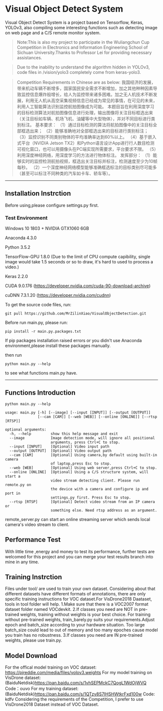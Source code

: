 # Visual Object Detect System
Visual Object Detect System is a project based on Tensorflow, Keras, YOLOv3, also compiling some interesting functions such as detecting image on web page and a C/S remote monitor system.
> Note:This is also my project to participate in the Wuliangchun Cup Competition in Electronics and Information Engineering School of Sichuan University.Thanks to Professor Lei for providing necessary assistances.

> Due to the inability to understand the algorithm hidden in YOLOv3, code files in /vision/yolo3 completely come from keras-yolo3.

> Competition Requirements in Chinese are as below:
	我国经济的发展，带来机动车辆不断增多，国家国民安全需求不断增加，加之其他种种因素导致监控信息爆炸般增长，给人为监控带来诸多困难。加之无人机技术不断发展，利用无人机从高空采集视频信息已经成为常见的事情，在可见的未来，利用人工智能算法识别监控航拍图像成为可能。
	本题目旨在利用深度学习的目标检测算法对航拍图像信息进行处理，输出图像将关注目标框选出来（关注目标如车辆、机场飞机、油罐等中大型物体），并对不同目标进行类别标注。
基本要求： 
（1）通过目标检测的算法将航拍图像中的关注目标全部框选出来；
（2）能够准确地对全部框选出来的目标进行类别标注；
（3）监控识别不同类别物体的平均准确率达到60%以上。
（4）基于嵌入式平台（NVIDIA Jetson TX2）和Python语言设计App进行行人数目检测可视化窗口，也可以用摄像头在PC端实现所需要求，平台要求不限。
（5）利用深度神经网络，用深度学习的方法进行物体标注。
发挥部分：
（1）能够实时的监控检测航拍视频，框选出关注目标并标注，检测速度至少为10帧每秒。
（2）一个深度神经网络模型能够准确框选标注的目标类别尽可能多（甚至可以标注不同种类的汽车如卡车、轿车等）。


--------
## Installation Instrction
Before using,please configure settings.py first.
### Test Environment
	
Windows 10 1803 + NVIDIA GTX1060 6GB

Anaconda 4.3.0

Python 3.5.2

TensorFlow-GPU 1.8.0 (Due to the limit of CPU compute capibility, single image would take 1.5 seconds or so to draw, it's hard to used to process a video.)

Keras 2.2.0

CUDA 9.0.176 (https://developer.nvidia.com/cuda-90-download-archive)

cuDNN 7.3.1.20 (https://developer.nvidia.com/cudnn)



To get the source code files, run:
	
    git pull https://github.com/MrZilinXiao/VisualObjectDetection.git
    
Before run main.py, please run:

    pip install -r main.py.packages.txt

If pip packages installation raised errors or you didn't use Anaconda environment,please install these packages manually.
	
then run 

    python main.py --help

to see what functions main.py have.

--------
## Functions Introduction
    python main.py --help
    
    usage: main.py [-h] [--image] [--input [INPUT]] [--output [OUTPUT]]
                   [--cam [CAM]] [--web [WEB]] [--online [ONLINE]] [--rtsp [RTSP]]
    
    optional arguments:
      -h, --help         show this help message and exit
      --image            Image detection mode, will ignore all positional
                         arguments, press Ctrl+C to stop.
      --input [INPUT]    [Optional] Video input path
      --output [OUTPUT]  [Optional] Video output path
      --cam [CAM]        [Optional] Using camera,by default using built-in camera
                         of laptop,press Esc to stop.
      --web [WEB]        [Optional] Using web server,press Ctrl+C to stop.
      --online [ONLINE]  [Optional] Using a C/S structure system, will start a
                         video stream detecting client. Please run remote.py on
                         the device with a camera and configure ip and port in
                         settings.py first. Press Esc to stop.
      --rtsp [RTSP]      [Optional] Detect video stream from an IP camera or
                         something else. Need rtsp address as an argument.
            
remote_server.py can start an online streaming server which sends local camera's video stream to client.
                         
## Performance Test
With little time ,energy and money to test its performance, further tests are welcomed for this project and you can merge your test results branch into mine in any time.
## Training Instrction
Files under tool/ are used to train your own dataset. Considering about that different datasets have different formats of annotations, there are only specific training instructions for VOC dataset.For VisDrone2018 Daataset, tools in tool folder will help.
1.Make sure that there is a VOC2007 format dataset folder named VOCdevkit.
2.If classes you need are NOT in pre-trained weights, training without weights is your best choice. For training without pre-trained weights, train_barely.py suits your requirements.Adjust epoch and batch_size according to your hardware situation. Too large batch_size could lead to out of memory and too many epoches cause model you train has no robustness.
3.If classes you need are IN pre-trained weights, please use train.py.
## Model Download
For the offical model training on VOC dataset: https://pjreddie.com/media/files/yolov3.weights
For my model training on VisDrone dataset: (BaiduNetdisk)https://pan.baidu.com/s/1vhSEPMckC7QogL1WdOjWVQ Code：ouvo
For my training dataset: (BaiduNetdisk)https://pan.baidu.com/s/1QTzy8S7IHSHWtkrFxd100w Code: kdfv
Considering the requirements of the Competition, I prefer to use VisDrone2018 Dataset instead of VOC Dataset. 